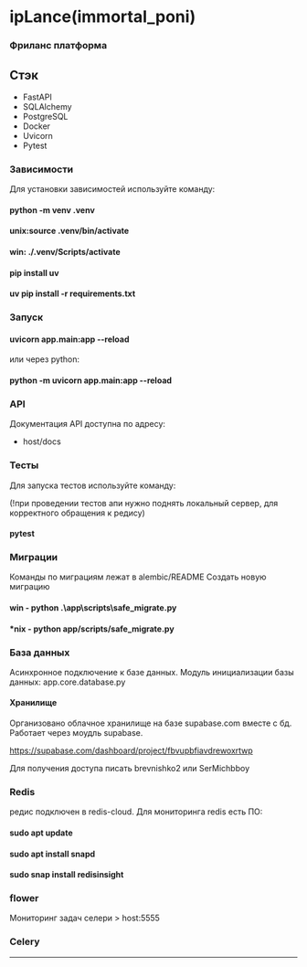 # ipLance(immortal_poni)
### Фриланс платформа

## Стэк

- FastAPI
- SQLAlchemy
- PostgreSQL
- Docker
- Uvicorn
- Pytest

### Зависимости

Для установки зависимостей используйте команду:

#### python -m venv .venv

#### unix:source .venv/bin/activate

#### win: ./.venv/Scripts/activate

#### pip install uv 

#### uv pip install -r requirements.txt

### Запуск

#### uvicorn app.main:app --reload

или через python:

#### python -m uvicorn app.main:app --reload

### API

Документация API доступна по адресу:

- host/docs

### Тесты

Для запуска тестов используйте команду:

(!при проведении тестов апи нужно поднять локальный сервер, для корректного обращения к редису)

#### pytest


### Миграции
Команды по миграциям лежат в alembic/README
Создать новую миграцию

#### win - python .\app\scripts\safe_migrate.py
#### *nix - python app/scripts/safe_migrate.py

### База данных

Асинхронное подключение к базе данных.
Модуль инициализации базы данных:
app.core.database.py

#### Хранилище

Организовано облачное хранилище на базе supabase.com вместе с бд.
Работает через моудль supabase.

https://supabase.com/dashboard/project/fbvupbfiavdrewoxrtwp

Для получения доступа писать brevnishko2 или SerMichbboy


### Redis

редис подключен в redis-cloud.
Для мониторинга redis есть ПО:

#### sudo apt update

#### sudo apt install snapd

#### sudo snap install redisinsight

### flower

Мониторинг задач селери  > host:5555

### Celery



---

